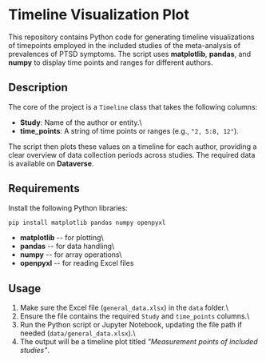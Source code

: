 # Timeline Visualization Plot

This repository contains Python code for generating timeline
visualizations of timepoints employed in the included studies of the meta-analysis of prevalences of PTSD symptoms. 
The script uses **matplotlib**, **pandas**, and **numpy** to display time points and ranges for different authors.

## Description

The core of the project is a `Timeline` class that takes the following columns:

-   **Study**: Name of the author or entity.\
-   **time_points**: A string of time points or ranges (e.g.,
    `"2, 5:8, 12"`).

The script then plots these values on a timeline for each author,
providing a clear overview of data collection periods across studies.
The required data is available on **Dataverse**.

## Requirements

Install the following Python libraries:

``` bash
pip install matplotlib pandas numpy openpyxl
```

-   **matplotlib** -- for plotting\
-   **pandas** -- for data handling\
-   **numpy** -- for array operations\
-   **openpyxl** -- for reading Excel files

## Usage

1.  Make sure the Excel file (`general_data.xlsx`) in the `data` folder.\
2.  Ensure the file contains the required `Study` and `time_points`
    columns.\
3.  Run the Python script or Jupyter Notebook, updating the file path if
    needed (`data/general_data.xlsx`).\
4.  The output will be a timeline plot titled *"Measurement points of
    included studies"*.

